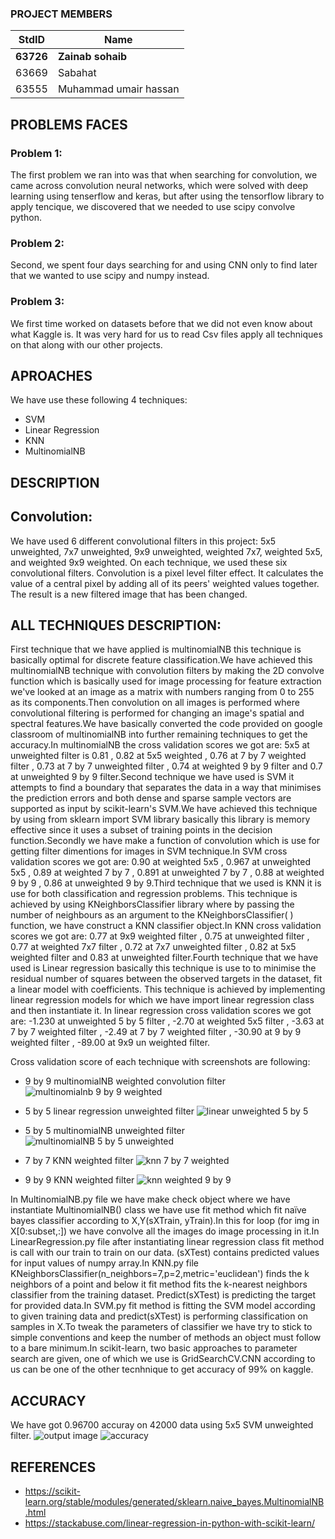 ### PROJECT MEMBERS
StdID | Name
------------ | -------------
**63726** | **Zainab sohaib** <!--this is the group leader in bold-->
63669 | Sabahat
63555 | Muhammad umair hassan

## PROBLEMS FACES

### Problem 1: 
The first problem we ran into was that when searching for convolution, we came across convolution neural networks, which were solved with deep learning using tenserflow and keras, but after using the tensorflow library to apply tencique, we discovered that we needed to use scipy convolve python.

### Problem 2: 
Second, we spent four days searching for and using CNN only to find later that we wanted to use scipy and numpy instead.

### Problem 3:
We first time worked on datasets before that we did not even know about what Kaggle is. It was very hard for us to read Csv files apply all techniques on that along with our other projects. 

## APROACHES
We have use these following 4 techniques:
* SVM
* Linear Regression
* KNN
* MultinomialNB

## DESCRIPTION
## Convolution:
We have used 6 different convolutional filters in this project: 5x5 unweighted, 7x7 unweighted, 9x9 unweighted, weighted 7x7, weighted 5x5, and weighted 9x9 weighted. On each technique, we used these six convolutional filters. Convolution is a pixel level filter effect. It calculates the value of a central pixel by adding all of its peers' weighted values together. The result is a new filtered image that has been changed. 
## ALL TECHNIQUES DESCRIPTION:
First technique that we have applied is multinomialNB this technique is basically optimal for discrete feature classification.We have achieved this multinomialNB technique with convolution filters by  making the 2D convolve function which is basically used for image processing for feature extraction we've looked at an image as a matrix with numbers ranging from 0 to 255 as its components.Then convolution on all images is performed where convolutional filtering is performed for  changing an image's spatial and spectral features.We have basically converted the code provided on google classroom of multinomialNB into further remaining techniques to get the accuracy.In multinomialNB the cross validation scores we got are: 5x5 at unweighted filter is 0.81 , 0.82 at 5x5 weighted , 0.76 at 7 by 7 weighted filter , 0.73 at 7 by 7 unweighted filter , 0.74 at weighted 9 by 9 filter and 0.7 at unweighted 9 by 9 filter.Second technique we have used is SVM it attempts to find a boundary that separates the data in a way that minimises the prediction errors and both dense and sparse sample vectors are supported as input by scikit-learn's SVM.We have achieved this technique by using from sklearn import SVM library basically this library is memory effective since it uses a subset of training points in the decision function.Secondly we have make a function of convolution which is use for getting filter dimentions for images in SVM technique.In SVM cross validation scores we got are: 0.90 at weighted 5x5 , 0.967 at unweighted 5x5 , 0.89 at weighted 7 by 7 , 0.891 at unweighted 7 by 7 , 0.88 at weighted 9 by 9 , 0.86 at unweighted 9 by 9.Third technique that we used is KNN it is use for both classification and regression problems. This technique is achieved by using KNeighborsClassifier library where by passing the number of neighbours as an argument to the KNeighborsClassifier( ) function, we have  construct a KNN classifier object.In KNN cross validation scores we got are: 0.77 at 9x9 weighted filter , 0.75 at unweighted filter , 0.77 at weighted 7x7 filter , 0.72 at 7x7 unweighted filter , 0.82 at 5x5 weighted filter and 0.83 at unweighted filter.Fourth technique that we have used is Linear regression basically this technique is use to to minimise the residual number of squares between the observed targets in the dataset, fit a linear model with coefficients. This technique is achieved by  implementing linear regression models for which we have import linear regression class and then instantiate it. In linear regression cross validation scores we got are: -1.230 at unweighted 5 by 5 filter , -2.70 at weighted 5x5 filter , -3.63 at 7 by 7 weighted filter , -2.49 at 7 by 7 weighted filter , -30.90 at 9 by 9 weighted filter , -89.00 at 9x9 un weighted filter. 

Cross validation score of each technique with screenshots are following:

* 9 by 9 multinomialNB weighted convolution filter
![multinomialnb 9 by 9 weighted](https://user-images.githubusercontent.com/60998648/115859314-748e9000-a449-11eb-9a36-942cf39fac0b.PNG)

* 5 by 5 linear regression unweighted filter
![linear unweighted 5 by 5](https://user-images.githubusercontent.com/68737826/115860964-a99be200-a44b-11eb-8f10-8232e4560bf3.PNG)

* 5 by 5 multinomialNB unweighted filter
![multinomialNB 5 by 5 unweighted](https://user-images.githubusercontent.com/68737826/115861147-df40cb00-a44b-11eb-9172-82c5c9855e73.PNG)

* 7 by 7 KNN weighted filter
![knn 7 by 7 weighted](https://user-images.githubusercontent.com/62794527/115861789-ace39d80-a44c-11eb-941e-37c90b46654f.PNG)

* 9 by 9 KNN weighted filter
![knn weighted 9 by 9](https://user-images.githubusercontent.com/62794527/115861797-b10fbb00-a44c-11eb-9f04-f5fcae823034.PNG)


In MultinomialNB.py file we have make check object where we have instantiate MultinomialNB() class we have use fit method which fit naïve bayes classifier according to X,Y(sXTrain, yTrain).In this for loop (for img in X[0:subset,:]) we have convolve all the images do image processing in it.In LinearRegression.py file after instantiating linear regression class fit method is call with our train to train on our data. (sXTest) contains predicted values for input values of numpy array.In KNN.py file KNeighborsClassifier(n_neighbors=7,p=2,metric='euclidean') finds the k neighbors of a point and below it fit method fits the k-nearest neighbors classifier from the training dataset. Predict(sXTest) is predicting the target for provided data.In SVM.py fit method is fitting the SVM model according to given training data and predict(sXTest) is performing classification on samples in X.To tweak the parameters of classifier we have try to stick to simple conventions and keep the number of methods an object must follow to a bare minimum.In scikit-learn, two basic approaches to parameter search are given, one of which we use is GridSearchCV.CNN according to us can be one of the other tecnhnique to get accuracy of 99% on kaggle.

## ACCURACY
We have got 0.96700 accuray on 42000 data using 5x5 SVM unweighted filter.
![output image](https://user-images.githubusercontent.com/60998648/115859740-09918900-a44a-11eb-9025-134471a80205.jpeg)
![accuracy](https://user-images.githubusercontent.com/68737826/115861253-05ff0180-a44c-11eb-9cd7-c46eba86e6fd.jpeg)

## REFERENCES
* https://scikit-learn.org/stable/modules/generated/sklearn.naive_bayes.MultinomialNB.html
* https://stackabuse.com/linear-regression-in-python-with-scikit-learn/



